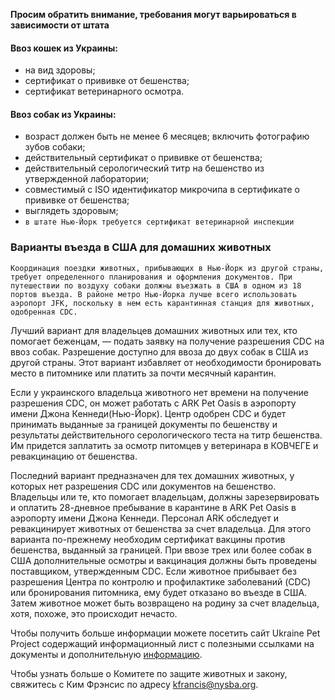 **Просим обратить внимание, требования могут варьироваться в зависимости от штата**
#### Ввоз кошек из Украины: 
* на вид здоровы;
* сертификат о прививке от бешенства;
* сертификат ветеринарного осмотра.
#### Ввоз собак из Украины:
* возраст должен быть не менее 6 месяцев; включить фотографию зубов собаки;
* действительный сертификат о прививке от бешенства;
* действительный серологический титр на бешенство из утвержденной лаборатории;
* совместимый с ISO идентификатор микрочипа в сертификате о прививке от бешенства;
* выглядеть здоровым;
* `в штате Нью-Йорк требуется сертификат ветеринарной инспекции`
### Варианты въезда в США для домашних животных

`Координация поездки животных, прибывающих в Нью-Йорк из другой страны, требует определенного планирования и оформления документов. При путешествии по воздуху собаки должны въезжать в США в одном из 18 портов въезда. В районе метро Нью-Йорка лучше всего использовать аэропорт JFK, поскольку в нем есть карантинная станция для животных, одобренная CDC.`

Лучший вариант для владельцев домашних животных или тех, кто помогает беженцам, — подать заявку на получение разрешения CDC на ввоз собак. Разрешение доступно для ввоза до двух собак в США из другой страны. Этот вариант избавляет от необходимости бронировать место в питомнике или платить за почти месячный карантин.

Если у украинского владельца животного нет времени на получение разрешения CDC, он может работать с ARK Pet Oasis в аэропорту имени Джона Кеннеди(Нью-Йорк). Центр одобрен CDC и будет принимать выданные за границей документы по бешенству и результаты действительного серологического теста на титр бешенства. Им придется заплатить за осмотр питомцев у ветеринара в КОВЧЕГЕ и ревакцинацию от бешенства.

Последний вариант предназначен для тех домашних животных, у которых нет разрешения CDC или документов на бешенство. Владельцы или те, кто помогает владельцам, должны зарезервировать и оплатить 28-дневное пребывание в карантине в ARK Pet Oasis в аэропорту имени Джона Кеннеди. Персонал ARK обследует и ревакцинирует животных от бешенства за счет владельца. Для этого варианта по-прежнему необходим сертификат вакцины против бешенства, выданный за границей. При ввозе трех или более собак в США дополнительные осмотры и вакцинация должны быть проведены поставщиком, утвержденным CDC. Если животное прибывает без разрешения Центра по контролю и профилактике заболеваний (CDC) или бронирования питомника, ему будет отказано во въезде в США. Затем животное может быть возвращено на родину за счет владельца, хотя, похоже, это происходит нечасто.

Чтобы получить больше информации можете посетить сайт Ukraine Pet Project содержащий информационный лист с полезными ссылками на документы и дополнительную [информацию](https://acrobat.adobe.com/link/track?uri=urn:aaid:scds:US:1403fd53-d435-3d61-b556-1e60639624c7).

Чтобы узнать больше о Комитете по защите животных и закону, свяжитесь с Ким Фрэнсис по адресу kfrancis@nysba.org.